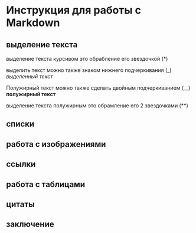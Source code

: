 # Инструкция для работы с Markdown

## выделение текста
выделение текста курсивом это обрабление его звездочкой (*)

выделить текст можно также знаком нижнего подчеркивания (_)
_выделенный текст_

Полужирный текст можно также сделать двойным подчеркиванием (__)
__полужирный текст__

выделение текста полужирным это обрамление его 2 звездочками (**)
## списки

## работа с изображениями

## ссылки

## работа с таблицами

## цитаты

## заключение

